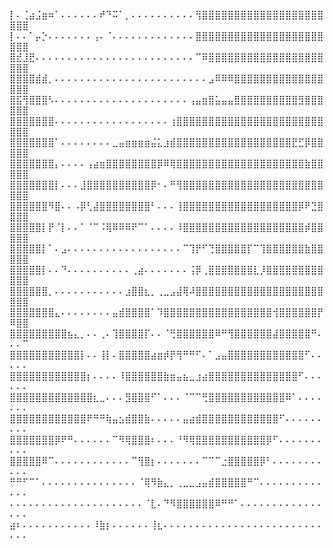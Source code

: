 ⡇⠄⢈⣴⣨⣶⠶⠁⠄⠄⠄⠄⠄⠄⠞⠙⠭⠁⡀⠄⠄⠄⠄⠄⠄⠄⠄⠄⠄⢻⣿⣿⣿⣿⣿⣿⣿⣿⣿⣿⣿⣿⣿⣿⣿⣿⣿⣿⣿⣿⣿⣿
⡇⠄⠄⠁⡤⡑⠄⠄⠄⠄⠄⠄⠄⢠⠄⠈⠄⠄⠄⠄⠄⠄⠄⠄⠄⠄⠄⠄⠄⣿⣿⣿⣿⣿⣿⣿⣿⣿⣿⣿⣿⣿⣿⣿⣿⣿⣿⣿⣿⣿⣿⣿
⣿⣞⣸⣟⠄⠄⠄⠄⠄⠄⠄⠄⠄⠄⠄⠄⠄⠄⠄⠄⠄⠄⠄⠄⠄⠄⠄⠄⠄⠉⠿⣿⣿⣿⣿⣿⣿⣿⣿⣿⣿⣿⣿⣿⣿⣿⣿⣿⣿⣿⣿⣿
⣿⣿⣿⣿⣾⣾⡀⠄⠄⠄⠄⠄⠄⠄⠄⠄⠄⠄⠄⠄⠄⠄⠄⠄⠄⠄⠄⠄⠄⠄⠄⣠⠿⠿⠿⣿⣿⣿⣿⣿⣿⣿⣿⣿⣿⣿⣿⣿⣿⣿⣿⣿
⣿⣯⢻⣿⣿⣿⠣⠄⠄⠄⠄⠄⠄⠄⠄⠄⠄⠄⠄⠄⠄⠄⠄⠄⠄⠄⠄⠄⢠⣤⣶⣿⣥⣤⣤⣿⣿⣿⣿⣿⣿⣿⣿⣿⣿⣻⣿⣿⣿⣿⣿⣿
⣿⣿⣿⣿⣿⣿⣿⠄⠄⠄⠄⠄⠄⠄⠄⠄⠄⠄⠄⠄⠄⠄⠄⠄⠄⢰⣿⣿⣿⣿⣿⣿⣿⣿⣿⣿⣿⣿⣿⣿⣿⣿⣿⣿⣿⣿⣿⣿⣿⣿⣿⣿
⣿⣿⣿⣿⣿⣿⣿⠁⠄⠄⠄⠄⠄⠄⠄⠄⣀⣤⣶⣶⣶⣶⣬⣅⣰⣾⣿⣿⣿⣿⣿⣿⣿⣿⣿⣿⣿⣿⣿⣿⣿⣿⣿⣿⣟⣋⡿⣿⣿⣿⣿⣿
⣿⣿⣿⣿⣿⣿⣿⡄⠄⠄⠄⠄⢠⣴⣶⣿⣿⣿⣿⣿⣿⣿⣿⡿⠿⢿⣿⣿⣿⣿⣿⣿⣿⣿⣿⣿⣿⣿⣿⣿⣿⣿⣿⣿⣿⣿⣷⣿⣿⣿⣿⣿
⣿⣿⣿⣿⣿⣿⣿⡇⠄⠄⠄⣸⣿⣿⣿⣿⣿⣿⣿⣿⣿⣿⡿⠂⠄⠛⢻⣿⣿⣿⣿⣿⣿⣿⣿⣿⣿⣿⣿⣿⣿⣿⣿⣿⣿⣿⣿⣿⣿⣿⣿⣿
⣿⣿⣿⣿⣿⣿⠻⣿⠄⠄⠠⡿⢃⣼⣿⣿⣿⣿⣿⣿⣿⣿⠃⠄⠄⠄⢸⣿⣿⣿⣿⣿⣿⣿⣿⣿⣿⣿⣿⣿⣿⣿⣿⣿⣿⡿⠟⣙⣿⣿⣿⣿
⣿⣿⣿⣿⣿⡇⡟⠈⡇⠄⠄⠁⠈⠉⠨⢿⠿⠿⠿⠟⠉⠁⠄⠄⠄⠄⠸⣿⣿⣿⣿⣿⣿⣿⣿⣿⣿⣿⣿⣿⣿⣿⣿⣿⣿⣿⡾⣿⣿⣿⣿⣿
⣿⣿⣿⣿⣿⡇⠁⠄⣠⠄⠄⠄⠄⠄⠄⠄⠄⠄⠄⠄⠄⠄⠄⠄⠄⠄⠄⠉⢹⡟⠋⢙⣿⣿⣿⣿⣿⡏⠉⢹⣿⣿⣿⣿⣿⣿⣷⣿⣿⣿⣿⣿
⣿⣿⣿⣿⣿⡇⠄⠄⠙⠄⠄⠄⠄⠄⠄⠄⠄⠄⠄⢀⣴⠄⠄⠄⠄⠄⠄⠄⢨⡿⢀⣿⣿⣿⣿⣿⣿⣿⣇⡸⣿⣿⣿⣿⣿⣿⣿⣿⣿⣿⣿⣿
⣿⣿⣿⣿⣿⣿⡀⠄⠄⠄⠄⠄⠄⠄⠄⠄⠄⠄⣰⣿⣿⣆⡀⢀⣀⣠⣼⢿⠼⣿⣿⣿⣿⣿⣿⣿⣿⣿⣿⣿⣿⣿⣿⣿⣿⣿⣿⣿⣿⣿⣿⣿
⣿⣿⣿⣿⣿⣿⣿⣄⠄⠄⠄⠄⠄⠄⠄⠄⣤⣾⣿⣿⣿⣿⠁⠹⣿⣿⣿⣿⣿⣿⣿⣿⣿⣿⣿⣿⣿⣿⣿⣿⣿⢺⣿⣿⣿⣿⣿⣿⡟⠿⣿⣿
⣿⣿⣿⣿⣿⣿⣿⣿⣿⣦⣄⡀⠄⠄⢀⠄⢹⣿⣿⣿⣿⡏⠄⠄⠈⢛⣿⣿⣿⣿⣿⣿⠿⠛⢻⣿⣿⣿⣿⣿⣿⣼⣿⣿⣿⣿⣿⠛⠄⠄⠄⠉
⣿⣿⣿⣿⣿⣿⣿⣿⣿⣿⣿⡇⠄⠄⢸⡇⠄⣿⣿⣿⣿⣿⣴⣶⡾⡟⢻⠛⠛⠋⠄⠁⣠⣤⣿⣿⣿⣿⣿⣿⣿⣿⣿⣿⣿⣿⠋⠄⠄⠄⠄⠄
⣿⣿⣿⣿⣿⣿⣿⣿⣿⣿⣿⣿⡆⠄⠄⠄⠄⠸⣿⣿⣿⣿⣿⣿⣷⣶⣤⣦⣀⣰⣴⣿⣿⣿⣿⣿⣿⣿⣿⣿⣿⣿⣿⣿⣿⠋⠄⠄⠄⠄⠄⠄
⣿⣿⣿⣿⣿⣿⣿⣿⣿⣿⣿⣿⣿⣆⣀⠄⠄⠄⣻⣿⣿⣿⠋⠁⠄⠄⠄⠈⠉⠉⢛⣿⣿⣿⣿⣿⣿⣿⣿⣿⣿⣿⣿⠿⠁⠄⠄⠄⠄⠄⠄⠄
⣿⣿⣿⣿⣿⣿⣿⣿⣿⣿⣿⣿⠟⠛⠛⢷⣤⣢⣾⣿⣿⣷⠄⠄⠄⠄⠄⣤⣴⣾⣿⣿⣿⣿⣿⣿⣿⣿⣿⣿⣿⣿⠋⠄⠄⠄⠄⠄⠄⠄⠄⠄
⣿⣿⣿⣿⣿⣿⣿⡿⠟⠛⠄⠄⠄⠄⠄⠄⠉⠻⢿⣿⣿⣿⠆⠄⠄⠄⠘⠻⢿⣿⣿⣿⣿⣿⣿⣿⣿⣿⣿⣿⡿⠋⠄⠄⠄⠄⠄⠄⠄⠄⠄⠄
⣿⣿⣿⣿⣿⠿⠉⠄⠄⠄⠄⠄⠄⠄⠄⠄⠄⠄⠄⠉⢻⣿⡆⠄⠄⠄⠄⠄⠄⠄⠉⠉⠉⣐⣿⣿⣿⣿⣿⡿⠃⠄⠄⠄⠄⠄⠄⠄⠄⠄⠄⠄
⠛⠛⠋⠉⠁⠄⠄⠄⠄⠄⠄⠄⠄⠄⠄⠄⠄⠄⠄⠄⠈⢿⠻⣷⣄⡀⢀⣀⣀⣠⣤⣾⣿⣿⣿⣿⣿⠛⠉⠄⠄⠄⠄⠄⠄⠄⠄⠄⠄⠄⠄⠄
⠄⠄⠄⠄⠄⠄⠄⠄⠄⠄⠄⠄⠄⠄⠄⠄⠄⠄⠄⠄⠄⠈⣇⠄⠙⠻⣿⣿⣿⣿⣿⣿⠿⠛⠛⠁⠄⠄⠄⠄⠄⠄⠄⠄⠄⠄⠄⠄⠄⠄⠄⠄
⣴⠆⠄⠄⠄⠄⠄⠄⠄⠄⠄⠄⠄⠸⣷⡆⠄⠄⠄⠄⠄⠄⢸⣆⠄⠄⠄⠄⠄⠄⠄⠄⠄⠄⠄⠄⠄⠄⠄⠄⠄⠄⠄⠄⠄⠄⠄⠄⠄⠄⠄⠄
